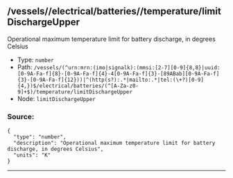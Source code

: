 ## /vessels/<RegExp>/electrical/batteries/<RegExp>/temperature/limitDischargeUpper

Operational maximum temperature limit for battery discharge, in degrees Celsius

* Type: `number`
* Path: `/vessels/(^urn:mrn:(imo|signalk):(mmsi:[2-7][0-9]{8,8}|uuid:[0-9A-Fa-f]{8}-[0-9A-Fa-f]{4}-4[0-9A-Fa-f]{3}-[89ABab][0-9A-Fa-f]{3}-[0-9A-Fa-f]{12}))|^(http(s?):.*|mailto:.*|tel:(\+?)[0-9]{4,})$/electrical/batteries/(^[A-Za-z0-9]+$)/temperature/limitDischargeUpper`
* Node: `limitDischargeUpper`

### Source:
```
{
  "type": "number",
  "description": "Operational maximum temperature limit for battery discharge, in degrees Celsius",
  "units": "K"
}
```

---

